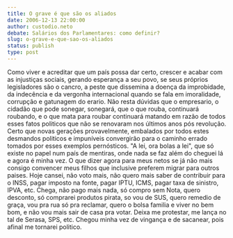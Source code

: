 ```yaml
---
title: O grave é que são os aliados
date: 2006-12-13 22:00:00
author: custodio.neto
debate: Salários dos Parlamentares: como definir?
slug: o-grave-e-que-sao-os-aliados
status: publish 
type: post
---
```


Como viver e acreditar que um país possa dar certo, crescer e acabar com as injustiças sociais, gerando esperança a seu povo, se seus próprios legisladores são o cancro, a peste que dissemina a doença da improbidade, da indecência e da vergonha internacional quando se fala em imoralidade, corrupção e gatunagem do erario. Não resta dúvidas que o empresario, o cidadão que pode sonegar, sonegará, que o que rouba, continuará roubando, e o que mata para roubar continuará matando em razão de todos esses fatos politicos que não se renovaram nos últimos anos pós revolução. Certo que novas gerações provavelmente, embalados por todos estes desmandos politicos e impuníveis convergirão para o caminho errado tomados por esses exemplos pernósticos. "A lei, ora bolas a lei", que só existe no papel num país de mentiras, onde nada se faz além do cheguei lá e agora é minha vez. O que dizer agora para meus netos se já não mais consigo convencer meus filhos que inclusive preferem migrar para outros paises. Hoje cansei, não voto mais, não quero mais saber de contribuir para o INSS, pagar imposto na fonte, pagar IPTU, ICMS, pagar taxa de sinistro, IPVA, etc. Chega, não pago mais nada, só compro sem Nota, quero desconto, só comprarei produtos pirata, so vou de SUS, quero remedio de graça, vou pra rua só pra reclamar, quero o bolsa familia e viver no bem bom, e não vou mais sair de casa pra votar. Deixa me protestar, me lança no tal de Serasa, SPS, etc. Chegou minha vez de vingança e de sacanear, pois afinal me tornarei politico.
